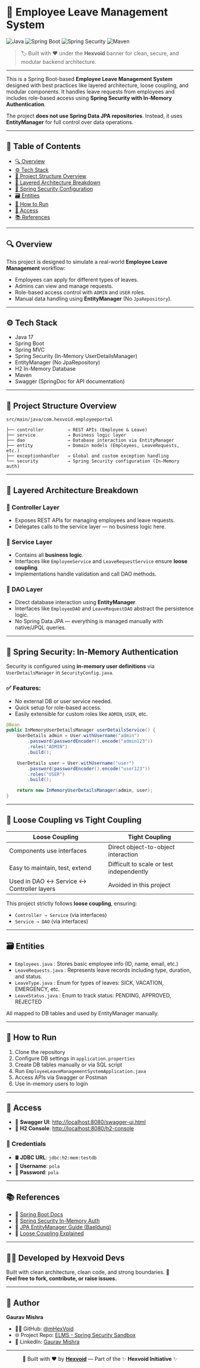 
# 📝 Employee Leave Management System

![Java](https://img.shields.io/badge/Java-17-blue?logo=java)
![Spring Boot](https://img.shields.io/badge/Spring_Boot-3.2.3-green?logo=spring-boot)
![Spring Security](https://img.shields.io/badge/Spring_Security-6.0+-green?logo=spring-security&link=https://spring.io/projects/spring-security)
![Maven](https://img.shields.io/badge/Maven-Build-blue?logo=apachemaven)


> 🏷️ Built with ❤️ under the **Hexvoid** banner for clean, secure, and modular backend architecture.

---

This is a Spring Boot-based **Employee Leave Management System** designed with best practices like layered architecture, loose coupling, and modular components.
 It handles leave requests from employees and includes role-based access using **Spring Security with In-Memory Authentication**.

The project **does not use Spring Data JPA repositories**. Instead, it uses **EntityManager** for full control over data operations.

---

## 📑 Table of Contents

- [🔍 Overview](#-overview)
- [⚙️ Tech Stack](#-tech-stack)
- [📂 Project Structure Overview](#-project-structure-overview)
- [🧱 Layered Architecture Breakdown](#-Layered-Architecture-Breakdown)
- [🔐 Spring Security Configuration](#-Spring-Security-In-Memory-Authentication)
- [🗃️ Entities](#-entities)
- [🚀 How to Run](#-how-to-run)
- [🔗 Access](#-access)
- [📚 References](#-references)

---

## 🔍 Overview

This project is designed to simulate a real-world **Employee Leave Management** workflow:

- Employees can apply for different types of leaves.
- Admins can view and manage requests.
- Role-based access control with `ADMIN` and `USER` roles.
- Manual data handling using **EntityManager** (No `JpaRepository`).

---

## ⚙️ Tech Stack

- Java 17
- Spring Boot
- Spring MVC
- Spring Security (In-Memory UserDetailsManager)
- EntityManager (No JpaRepository)
- H2 In-Memory Database
- Maven
- Swagger (SpringDoc for API documentation)

---

## 📂 Project Structure Overview

```plaintext
src/main/java/com.hexvoid.employeeportal

├── controller         → REST APIs (Employee & Leave)
├── service            → Business logic layer
├── dao                → Database interaction via EntityManager
├── entity             → Domain models (Employees, LeaveRequests, etc.)
├── exceptionhandler   → Global and custom exception handling
└── security           → Spring Security configuration (In-Memory auth)
```

---

## 🧱 Layered Architecture Breakdown

### 🔹 Controller Layer
- Exposes REST APIs for managing employees and leave requests.
- Delegates calls to the service layer — no business logic here.

### 🔹 Service Layer
- Contains all **business logic**.
- Interfaces like `EmployeeService` and `LeaveRequestService` ensure **loose coupling**.
- Implementations handle validation and call DAO methods.

### 🔹 DAO Layer
- Direct database interaction using **EntityManager**.
- Interfaces like `EmployeeDAO` and `LeaveRequestDAO` abstract the persistence logic.
- No Spring Data JPA — everything is managed manually with native/JPQL queries.

---

## 🔐 Spring Security: In-Memory Authentication

Security is configured using **in-memory user definitions** via `UserDetailsManager` in `SecurityConfig.java`.

### ✅ Features:
- No external DB or user service needed.
- Quick setup for role-based access.
- Easily extensible for custom roles like `ADMIN`, `USER`, etc.

```java
@Bean
public InMemoryUserDetailsManager userDetailsService() {
    UserDetails admin = User.withUsername("admin")
        .password(passwordEncoder().encode("admin123"))
        .roles("ADMIN")
        .build();

    UserDetails user = User.withUsername("user")
        .password(passwordEncoder().encode("user123"))
        .roles("USER")
        .build();

    return new InMemoryUserDetailsManager(admin, user);
}
```

---

## 🔄 Loose Coupling vs Tight Coupling

| Loose Coupling                             | Tight Coupling                            |
|-------------------------------------------|-------------------------------------------|
| Components use interfaces                  | Direct object-to-object interaction        |
| Easy to maintain, test, extend             | Difficult to scale or test independently  |
| Used in DAO ↔ Service ↔ Controller layers  | Avoided in this project                   |

This project strictly follows **loose coupling**, ensuring:
- `Controller → Service` (via interfaces)
- `Service → DAO` (via interfaces)

---

## 🗃️ Entities

- `Employees.java` : Stores basic employee info (ID, name, email, etc.)
- `LeaveRequests.java` : Represents leave records including type, duration, and status.
- `LeaveType.java` : Enum for types of leaves: SICK, VACATION, EMERGENCY, etc.
- `LeaveStatus.java` : Enum to track status: PENDING, APPROVED, REJECTED

All mapped to DB tables and used by EntityManager manually.

---

## 🚀 How to Run

1. Clone the repository
2. Configure DB settings in `application.properties`
3. Create DB tables manually or via SQL script
4. Run `EmployeeLeaveManagementSystemApplication.java`
5. Access APIs via Swagger or Postman
6. Use in-memory users to login

---

## 🔗 Access

- 🔸 **Swagger UI**: [http://localhost:8080/swagger-ui.html](http://localhost:8080/swagger-ui.html)
- 🔸 **H2 Console**: [http://localhost:8080/h2-console](http://localhost:8080/h2-console)

### 🧾 Credentials

- 🛢️ **JDBC URL**: `jdbc:h2:mem:testdb`  
- 👤 **Username**: `pola`  
- 🔑 **Password**: `pola`

---

## 📚 References

- 📘 [Spring Boot Docs](https://docs.spring.io/spring-boot/docs/current/reference/html/)
- 🔐 [Spring Security In-Memory Auth](https://docs.spring.io/spring-security/reference/servlet/authentication/passwords/in-memory.html)
- 🧾 [JPA EntityManager Guide (Baeldung)](https://www.baeldung.com/jpa-entitymanager)
- 🔗 [Loose Coupling Explained](https://stackify.com/loose-coupling/)

---

## 👨‍💻 Developed by Hexvoid Devs  
Built with clean architecture, clean code, and strong boundaries. 🚀  
**Feel free to fork, contribute, or raise issues.**

---

## 👤 Author

**Gaurav Mishra**  
- 🧑‍💻 GitHub: [@mHexVoid](https://github.com/mHexVoid)  
- 🌐 Project Repo: [ELMS - Spring Security Sandbox](https://github.com/mHexVoid/elms-springboot-security-sandbox.git)  
- 💼 LinkedIn: [Gaurav Mishra](https://www.linkedin.com/in/gaurav-mishra-401a8a149/)

---

<p align="center">
  🚀 Built with ❤️ by <strong><a href="https://github.com/mHexVoid">Hexvoid</a></strong> — Part of the ✨ <strong>Hexvoid Initiative</strong> ✨
</p>
